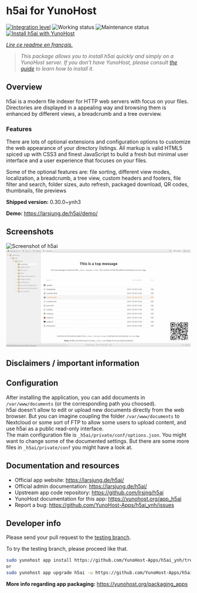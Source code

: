 <!--
N.B.: This README was automatically generated by https://github.com/YunoHost/apps/tree/master/tools/README-generator
It shall NOT be edited by hand.
-->

# h5ai for YunoHost

[![Integration level](https://dash.yunohost.org/integration/h5ai.svg)](https://dash.yunohost.org/appci/app/h5ai) ![Working status](https://ci-apps.yunohost.org/ci/badges/h5ai.status.svg) ![Maintenance status](https://ci-apps.yunohost.org/ci/badges/h5ai.maintain.svg)  
[![Install h5ai with YunoHost](https://install-app.yunohost.org/install-with-yunohost.svg)](https://install-app.yunohost.org/?app=h5ai)

*[Lire ce readme en français.](./README_fr.md)*

> *This package allows you to install h5ai quickly and simply on a YunoHost server.
If you don't have YunoHost, please consult [the guide](https://yunohost.org/#/install) to learn how to install it.*

## Overview

h5ai is a modern file indexer for HTTP web servers with focus on your files. Directories are displayed in a appealing way and browsing them is enhanced by different views, a breadcrumb and a tree overview.

### Features

There are lots of optional extensions and configuration options to customize the web appearance of your directory listings. All markup is valid HTML5 spiced up with CSS3 and finest JavaScript to build a fresh but minimal user interface and a user experience that focuses on your files.

Some of the optional features are: file sorting, different view modes, localization, a breadcrumb, a tree view, custom headers and footers, file filter and search, folder sizes, auto refresh, packaged download, QR codes, thumbnails, file previews


**Shipped version:** 0.30.0~ynh3

**Demo:** https://larsjung.de/h5ai/demo/

## Screenshots

![Screenshot of h5ai](./doc/screenshots/screenshot.jpg)
![Screenshot of h5ai](./doc/screenshots/h5ai-1024x540.png)

## Disclaimers / important information

## Configuration

After installing the application, you can add documents in `/var/www/documents` (or the corresponding path you choosed).  
h5ai doesn't allow to edit or upload new documents directly from the web browser. But you can imagine coupling the folder `/var/www/documents` to Nextcloud or some sort of FTP to allow some users to upload content, and use h5ai as a public read-only interface.  
The main configuration file is `_h5ai/private/conf/options.json`. You might want to change some of the documented settings. But there are some more files in `_h5ai/private/conf` you might have a look at.

## Documentation and resources

* Official app website: <https://larsjung.de/h5ai/>
* Official admin documentation: <https://larsjung.de/h5ai/>
* Upstream app code repository: <https://github.com/lrsjng/h5ai>
* YunoHost documentation for this app: <https://yunohost.org/app_h5ai>
* Report a bug: <https://github.com/YunoHost-Apps/h5ai_ynh/issues>

## Developer info

Please send your pull request to the [testing branch](https://github.com/YunoHost-Apps/h5ai_ynh/tree/testing).

To try the testing branch, please proceed like that.

``` bash
sudo yunohost app install https://github.com/YunoHost-Apps/h5ai_ynh/tree/testing --debug
or
sudo yunohost app upgrade h5ai -u https://github.com/YunoHost-Apps/h5ai_ynh/tree/testing --debug
```

**More info regarding app packaging:** <https://yunohost.org/packaging_apps>
